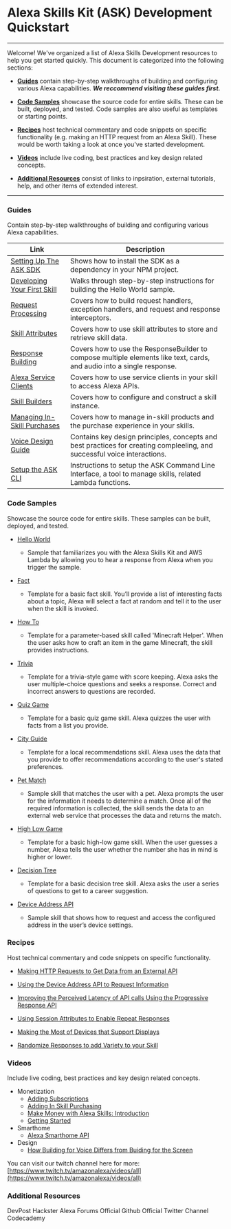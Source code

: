 # Alexa Skills Kit (ASK) Development Quickstart
------

Welcome! We've organized a list of Alexa Skills Development resources to help you get started quickly. This document is categorized into the following sections:

* [**Guides**](#guide) contain step-by-step walkthroughs of building and configuring various Alexa capabilities. ***We reccommend visiting these guides first.***

* [**Code Samples**](#code-samples) showcase the source code for entire skills. These can be built, deployed, and tested. Code samples are also useful as templates or starting points.

* [**Recipes**](#recipes) host technical commentary and code snippets on specific functionality (e.g. making an HTTP request from an Alexa Skill). These would be worth taking a look at once you've started development.

* [**Videos**](#videos) include live coding, best practices and key design related concepts.

* [**Additional Resources**](#additional-resources) consist of links to inpsiration, external tutorials, help, and other items of extended interest.


------
### Guides
Contain step-by-step walkthroughs of building and configuring various Alexa capabilities.

Link                     | Description 
 ----------------------- | -----------
[Setting Up The ASK SDK](https://github.com/alexa/alexa-skills-kit-sdk-for-nodejs/wiki/Setting-Up-The-ASK-SDK) | Shows how to install the SDK as a dependency in your NPM project.
[Developing Your First Skill](https://github.com/alexa/alexa-skills-kit-sdk-for-nodejs/wiki/Developing-Your-First-Skill) |  Walks through step-by-step instructions for building the Hello World sample.
[Request Processing](https://github.com/alexa/alexa-skills-kit-sdk-for-nodejs/wiki/Request-Processing) | Covers how to build request handlers, exception handlers, and request and response interceptors.
[Skill Attributes](https://github.com/alexa/alexa-skills-kit-sdk-for-nodejs/wiki/Skill-Attributes) | Covers how to use skill attributes to store and retrieve skill data.
[Response Building](https://github.com/alexa/alexa-skills-kit-sdk-for-nodejs/wiki/Response-Building) | Covers how to use the ResponseBuilder to compose multiple elements like text, cards, and audio into a single response.
[Alexa Service Clients](https://github.com/alexa/alexa-skills-kit-sdk-for-nodejs/wiki/Alexa-Service-Clients) | Covers how to use service clients in your skill to access Alexa APIs.
[Skill Builders](https://github.com/alexa/alexa-skills-kit-sdk-for-nodejs/wiki/Skill-Builders) | Covers how to configure and construct a skill instance.
[Managing In-Skill Purchases](https://github.com/alexa/alexa-skills-kit-sdk-for-nodejs/wiki/Managing-In-Skill-Purchases) | Covers how to manage in-skill products and the purchase experience in your skills.
[Voice Design Guide](https://developer.amazon.com/designing-for-voice/) | Contains key design principles, concepts and best practices for creating compleeling, and successful voice interactions.
[Setup the ASK CLI](https://developer.amazon.com/docs/smapi/quick-start-alexa-skills-kit-command-line-interface.html) | Instructions to setup the ASK Command Line Interface, a tool to manage skills, related Lambda functions.

### Code Samples
Showcase the source code for entire skills. These samples can be built, deployed, and tested.

- [Hello World](https://github.com/alexa/skill-sample-nodejs-hello-world)
	- Sample that familiarizes you with the Alexa Skills Kit and AWS Lambda by allowing you to hear a response from Alexa when you trigger the sample.

- [Fact](https://github.com/alexa/skill-sample-nodejs-fact)
	- Template for a basic fact skill. You’ll provide a list of interesting facts about a topic, Alexa will select a fact at random and tell it to the user when the skill is invoked.

- [How To](https://github.com/alexa/skill-sample-nodejs-howto)
	- Template for a parameter-based skill called 'Minecraft Helper'. When the user asks how to craft an item in the game Minecraft, the skill provides instructions.

- [Trivia](https://github.com/alexa/skill-sample-nodejs-trivia)
	- Template for a trivia-style game with score keeping. Alexa asks the user multiple-choice questions and seeks a response. Correct and incorrect answers to questions are recorded.

- [Quiz Game](https://github.com/alexa/skill-sample-nodejs-quiz-game)
	- Template for a basic quiz game skill. Alexa quizzes the user with facts from a list you provide.

- [City Guide](https://github.com/alexa/skill-sample-nodejs-city-guide)
	- Template for a local recommendations skill. Alexa uses the data that you provide to offer recommendations according to the user's stated preferences.

- [Pet Match](https://github.com/alexa/skill-sample-nodejs-petmatch)
	- Sample skill that matches the user with a pet. Alexa prompts the user for the information it needs to determine a match. Once all of the required information is collected, the skill sends the data to an external web service that processes the data and returns the match.

- [High Low Game](https://github.com/alexa/skill-sample-nodejs-highlowgame)
	- Template for a basic high-low game skill. When the user guesses a number, Alexa tells the user whether the number she has in mind is higher or lower.

- [Decision Tree](https://github.com/alexa/skill-sample-nodejs-decision-tree)
	- Template for a basic decision tree skill. Alexa asks the user a series of questions to get to a career suggestion.

- [Device Address API](https://github.com/alexa/skill-sample-node-device-address-api)
	- Sample skill that shows how to request and access the configured address in the user’s device settings.

### Recipes
Host technical commentary and code snippets on specific functionality.


* [Making HTTP Requests to Get Data from an External API](https://developer.amazon.com/blogs/alexa/post/a9ef18b2-ef68-44d4-86eb-dbdb293853bb/alexa-skill-recipe-making-http-requests-to-get-data-from-an-external-api)

* [Using the Device Address API to Request Information](https://developer.amazon.com/blogs/alexa/post/0c975fc7-17dd-4f5c-8343-a37024b66c99/alexa-skill-recipe-using-the-device-address-api-to-request-information)

* [Improving the Perceived Latency of API calls Using the Progressive Response API](https://developer.amazon.com/blogs/alexa/post/f952eca8-7f6f-4490-85d8-a805b50f6d25/alexa-skill-recipe-improving-the-perceived-latency-of-api-calls-using-the-progressive-response-api)

* [Using Session Attributes to Enable Repeat Responses](https://developer.amazon.com/blogs/alexa/post/2279543b-ed7b-48b4-a3aa-d273f7aab609/alexa-skill-recipe-using-session-attributes-to-enable-repeat-responses)

* [Making the Most of Devices that Support Displays](https://developer.amazon.com/blogs/alexa/post/6839eb1c-f718-41cd-ad0c-6ba59c5360f5/alexa-skill-recipe-making-the-most-of-devices-that-support-display)

* [Randomize Responses to add Variety to your Skill](https://developer.amazon.com/blogs/alexa/post/37e732b7-48fa-4940-9f12-9ffde7eeeaf8/alexa-skill-recipe-randomize-your-responses-to-add-variety-to-your-skill)

### Videos
Include live coding, best practices and key design related concepts.

* Monetization
	* [Adding Subscriptions](https://www.twitch.tv/videos/262380061?collection=S5XU_o_CLxWRcg)
	* [Adding In Skill Purchasing](https://www.twitch.tv/videos/264614234?collection=S5XU_o_CLxWRcg)
	* [Make Money with Alexa Skills: Introduction](https://www.twitch.tv/videos/264614234?collection=S5XU_o_CLxWRcg)
	* [Getting Started](https://www.twitch.tv/videos/262022441?collection=S5XU_o_CLxWRcg)
* Smarthome
	* [Alexa Smarthome API](https://www.twitch.tv/videos/236254801) 
* Design
	* [How Building for Voice Differs from Buiding for the Screen](https://www.twitch.tv/videos/257516300)	 

You can visit our twitch channel here for more: [https://www.twitch.tv/amazonalexa/videos/all](https://www.twitch.tv/amazonalexa/videos/all)

### Additional Resources
DevPost
Hackster
Alexa Forums
Official Github
Official Twitter Channel
Codecademy